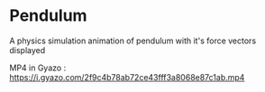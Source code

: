 # Pendulum
A physics simulation animation of pendulum with it's force vectors displayed

MP4 in Gyazo : https://i.gyazo.com/2f9c4b78ab72ce43fff3a8068e87c1ab.mp4
